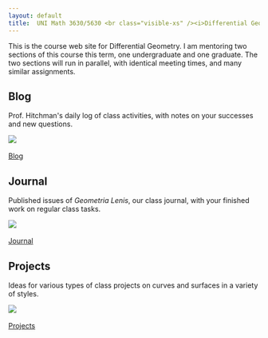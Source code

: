 ```yaml
---
layout: default
title:  UNI Math 3630/5630 <br class="visible-xs" /><i>Differential Geometry</i>
---
```


<div class="row">
  <div class="col-xs-12">
    <p class="lead">
      This is the course web site for Differential Geometry. I am mentoring two
      sections of this course this term, one undergraduate and one graduate. The
      two sections will run in parallel, with identical meeting times, and
      many similar assignments.
    </p>
  </div>
</div>

<div class="row">
  <div class="col-xs-12 col-sm-4">
    <div>
      <h2>Blog</h2>
      <p>
        Prof. Hitchman's daily log of class activities, with notes on your
        successes and new questions.
      </p>
      <img class="img-responsive" alt-text="Folium of Descartes" src="{{site.baseurl}}/images/descartes.png">
      <div>
        <br />
        <a class="btn btn-info btn-lg btn-block" href="{{ site.baseurl }}/blog/">Blog</a>
      </div>
    </div>
  </div>

  <div class="col-xs-12 col-sm-4">
    <div>
      <h2>Journal</h2>
      <p>
        Published issues of <i>Geometria Lenis</i>, our class journal, with your finished work on regular class tasks.
      </p>
            <img class="img-responsive" alt-text="Viviani curve" src="{{site.baseurl}}/images/viviani.jpg">
      <div>
        <br />
        <a class="btn btn-warning btn-lg btn-block" href="{{ site.baseurl }}/journal/">Journal</a>
      </div>
    </div>
  </div>


  <div class="col-xs-12 col-sm-4">
    <div>
      <h2>Projects</h2>
      <p>
        Ideas for various types of class projects on curves and surfaces in a variety of styles.
      </p>
            <img class="img-responsive" alt-text="A ruled surface" src="{{site.baseurl}}/images/ruled-surface-view1.jpg">
      <div>
        <br />
        <a class="btn btn-success btn-lg btn-block" href="{{ site.baseurl }}/projects/">Projects</a>
      </div>
    </div>
  </div>



</div>


<div>
  <p>
    <br class="visible-xs visible-sm"/>
  </p>
</div>
